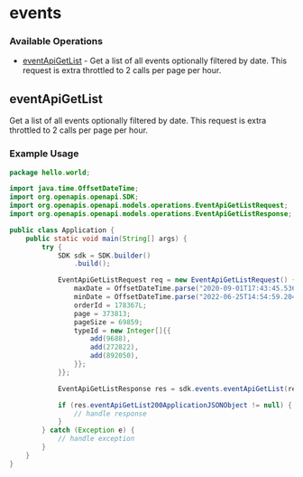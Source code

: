# events

### Available Operations

* [eventApiGetList](#eventapigetlist) - Get a list of all events optionally filtered by date. This request is extra throttled to 2 calls per page per hour.

## eventApiGetList

Get a list of all events optionally filtered by date. This request is extra throttled to 2 calls per page per hour.

### Example Usage

```java
package hello.world;

import java.time.OffsetDateTime;
import org.openapis.openapi.SDK;
import org.openapis.openapi.models.operations.EventApiGetListRequest;
import org.openapis.openapi.models.operations.EventApiGetListResponse;

public class Application {
    public static void main(String[] args) {
        try {
            SDK sdk = SDK.builder()
                .build();

            EventApiGetListRequest req = new EventApiGetListRequest() {{
                maxDate = OffsetDateTime.parse("2020-09-01T17:43:45.536Z");
                minDate = OffsetDateTime.parse("2022-06-25T14:54:59.204Z");
                orderId = 178367L;
                page = 373813;
                pageSize = 69859;
                typeId = new Integer[]{{
                    add(9688),
                    add(272822),
                    add(892050),
                }};
            }};            

            EventApiGetListResponse res = sdk.events.eventApiGetList(req);

            if (res.eventApiGetList200ApplicationJSONObject != null) {
                // handle response
            }
        } catch (Exception e) {
            // handle exception
        }
    }
}
```
